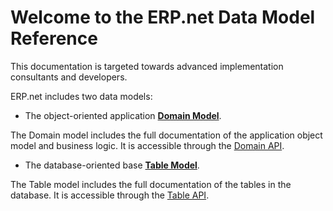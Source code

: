 # Welcome to the ERP.net Data Model Reference

This documentation is targeted towards advanced implementation consultants and developers.

ERP.net includes two data models:

* The object-oriented application [**Domain Model**](entities/).

The Domain model includes the full documentation of the application object model and business logic.
It is accessible through the [Domain API](https://docs.erp.net/dev/topics/domain-api/index.html).

* The database-oriented base [**Table Model**](tables/).

The Table model includes the full documentation of the tables in the database.
It is accessible through the [Table API](https://docs.erp.net/dev/topics/table-api/index.html).
